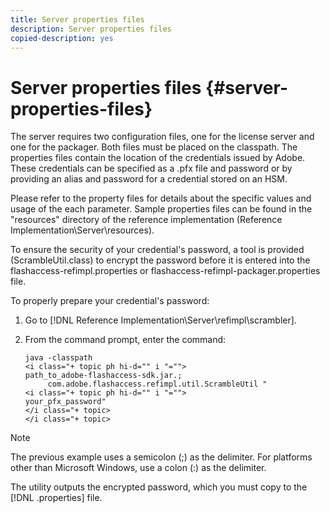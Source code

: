 ```yaml
---
title: Server properties files
description: Server properties files
copied-description: yes
---
```


# Server properties files {#server-properties-files}

The server requires two configuration files, one for the license server and one for the packager. Both files must be placed on the classpath. The properties files contain the location of the credentials issued by Adobe. These credentials can be specified as a .pfx file and password or by providing an alias and password for a credential stored on an HSM.

Please refer to the property files for details about the specific values and usage of the each parameter. Sample properties files can be found in the "resources" directory of the reference implementation (Reference Implementation\Server\resources).

To ensure the security of your credential's password, a tool is provided (ScrambleUtil.class) to encrypt the password before it is entered into the flashaccess-refimpl.properties or flashaccess-refimpl-packager.properties file.

To properly prepare your credential's password:

1. Go to [!DNL Reference Implementation\Server\refimpl\scrambler]. 
1. From the command prompt, enter the command: 

   ```
   java -classpath  
   <i class="+ topic ph hi-d="" i "="">
   path_to_adobe-flashaccess-sdk.jar.; 
        com.adobe.flashaccess.refimpl.util.ScrambleUtil " 
   <i class="+ topic ph hi-d="" i "="">
   your_pfx_password" 
   </i class="+ topic> 
   </i class="+ topic>
   ```

>[!NOTE]
>
>The previous example uses a semicolon (;) as the delimiter. For platforms other than Microsoft Windows, use a colon (:) as the delimiter.

The utility outputs the encrypted password, which you must copy to the [!DNL .properties] file. 

